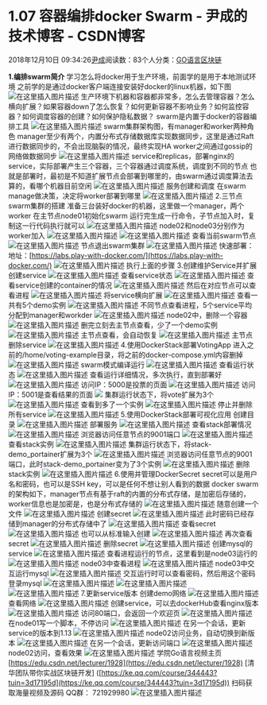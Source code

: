 
# 1.07  容器编排docker Swarm - 尹成的技术博客 - CSDN博客

2018年12月10日 09:34:26[尹成](https://me.csdn.net/yincheng01)阅读数：83个人分类：[GO语言](https://blog.csdn.net/yincheng01/article/category/7679307)[区块链](https://blog.csdn.net/yincheng01/article/category/7618299)[](https://blog.csdn.net/yincheng01/article/category/7679307)



**1.编排swarm简介**
学习怎么将docker用于生产环境，前面学的是用于本地测试环境
之前学的是通过docker客户端连接安装好docker的linux机器，如下图
![在这里插入图片描述](https://img-blog.csdnimg.cn/20181205153544464.png)
生产环境下机器和容器都非常多，怎么去管理容器？怎么横向扩展？如果容器down了怎么恢复？如何更新容器不影响业务？如何监控容器？如何调度容器的创建？如何保护隐私数据？
swarm是内置于docker的容器编排工具
![在这里插入图片描述](https://img-blog.csdnimg.cn/20181205153551166.png)
swarm集群架构图，有manager和worker两种角色
manager至少有两个，内置分布式存储数据库实现数据同步，这里是通过Raft进行数据同步的，不会出现脑裂的情况，最终实现HA
worker之间通过gossip的网络做数据同步
![在这里插入图片描述](https://img-blog.csdnimg.cn/20181205153558316.png?x-oss-process=image/watermark,type_ZmFuZ3poZW5naGVpdGk,shadow_10,text_aHR0cHM6Ly9ibG9nLmNzZG4ubmV0L3UwMTA5ODY3NzY=,size_16,color_FFFFFF,t_70)
service和replicas，部署nginx的service，实际部署产生三个容器，三个容器通过调度系统，调度到不同的节点
也就是部署时，最初是不知道扩展节点会部署到哪里的，由swarm通过调度算法去算的，看哪个机器目前空闲
![在这里插入图片描述](https://img-blog.csdnimg.cn/20181205153608830.png?x-oss-process=image/watermark,type_ZmFuZ3poZW5naGVpdGk,shadow_10,text_aHR0cHM6Ly9ibG9nLmNzZG4ubmV0L3UwMTA5ODY3NzY=,size_16,color_FFFFFF,t_70)
服务创建和调度
在swarm manage做决策，决定将worker部署到哪里
![在这里插入图片描述](https://img-blog.csdnimg.cn/20181205153618290.png?x-oss-process=image/watermark,type_ZmFuZ3poZW5naGVpdGk,shadow_10,text_aHR0cHM6Ly9ibG9nLmNzZG4ubmV0L3UwMTA5ODY3NzY=,size_16,color_FFFFFF,t_70)
2.三节点swarm集群的搭建
准备三台装好docker的机器，这里做一个manager，两个worker
在主节点node01初始化swarm
运行完生成一行命令，子节点加入时，复制这一行代码执行就可以
![在这里插入图片描述](https://img-blog.csdnimg.cn/20181205153635910.png)
node02和node03分别作为worker加入
![在这里插入图片描述](https://img-blog.csdnimg.cn/20181205153641615.png)
![在这里插入图片描述](https://img-blog.csdnimg.cn/20181205153646666.png)
查看当前swarm节点
![在这里插入图片描述](https://img-blog.csdnimg.cn/20181205153653919.png)
节点退出swarm集群
![在这里插入图片描述](https://img-blog.csdnimg.cn/20181205153658487.png)
快速部署：
地址：[https://labs.play-with-docker.com/](https://labs.play-with-docker.com/)
![在这里插入图片描述](https://img-blog.csdnimg.cn/20181205153707332.png)
执行上面的步骤
3.创建维护Service并扩展
创建service
![在这里插入图片描述](https://img-blog.csdnimg.cn/20181205153713852.png)
查看service状态
![在这里插入图片描述](https://img-blog.csdnimg.cn/20181205153719892.png)
查看service创建的container的情况
![在这里插入图片描述](https://img-blog.csdnimg.cn/20181205153726614.png)
然后在对应节点可以查看进程
![在这里插入图片描述](https://img-blog.csdnimg.cn/20181205153733120.png)
将service横向扩展
![在这里插入图片描述](https://img-blog.csdnimg.cn/20181205153739274.png)
查看一共有5个demo实例
![在这里插入图片描述](https://img-blog.csdnimg.cn/2018120515374480.png)
不同节点查看进程，5个service平均分配到manager和workder
![在这里插入图片描述](https://img-blog.csdnimg.cn/20181205153749219.png)
node02中，删除一个容器
![在这里插入图片描述](https://img-blog.csdnimg.cn/20181205153754784.png)
删完立刻去主节点查看，少了一个demo实例
![在这里插入图片描述](https://img-blog.csdnimg.cn/20181205153801475.png)
主节点查看，会自动恢复
![在这里插入图片描述](https://img-blog.csdnimg.cn/20181205153809902.png)
主节点删除service
![在这里插入图片描述](https://img-blog.csdnimg.cn/20181205153814930.png)
4.使用DockerStack部署VotingApp
进入之前的/home/voting-example目录，将之前的docker-compose.yml内容删掉
![在这里插入图片描述](https://img-blog.csdnimg.cn/20181205153820655.png)
swarm模式编译运行
![在这里插入图片描述](https://img-blog.csdnimg.cn/20181205153826452.png)
查看运行状态
![在这里插入图片描述](https://img-blog.csdnimg.cn/20181205153833550.png)
查看运行详细情况，多次执行，直到部署好
![在这里插入图片描述](https://img-blog.csdnimg.cn/20181205153840252.png)
访问IP：5000是投票的页面
![在这里插入图片描述](https://img-blog.csdnimg.cn/20181205153848303.png)
访问IP：5001是查看结果的页面
![](https://img-blog.csdnimg.cn/20181205153859332.png?x-oss-process=image/watermark,type_ZmFuZ3poZW5naGVpdGk,shadow_10,text_aHR0cHM6Ly9ibG9nLmNzZG4ubmV0L3UwMTA5ODY3NzY=,size_16,color_FFFFFF,t_70)
集群运行状态下，将vote扩展为3个
![在这里插入图片描述](https://img-blog.csdnimg.cn/20181205154217938.png)
查看到多了一个实例
![在这里插入图片描述](https://img-blog.csdnimg.cn/20181205154223303.png)
停止并删除所有service
![在这里插入图片描述](https://img-blog.csdnimg.cn/20181205154227963.png)
5.使用DockerStack部署可视化应用
创建目录
![在这里插入图片描述](https://img-blog.csdnimg.cn/20181205154233458.png)
部署服务
![在这里插入图片描述](https://img-blog.csdnimg.cn/20181205154238164.png)
查看stack部署情况
![在这里插入图片描述](https://img-blog.csdnimg.cn/20181205154243802.png)
浏览器访问任意节点的9001端口
![在这里插入图片描述](https://img-blog.csdnimg.cn/20181205154250158.png?x-oss-process=image/watermark,type_ZmFuZ3poZW5naGVpdGk,shadow_10,text_aHR0cHM6Ly9ibG9nLmNzZG4ubmV0L3UwMTA5ODY3NzY=,size_16,color_FFFFFF,t_70)
查看stack实例
![在这里插入图片描述](https://img-blog.csdnimg.cn/20181205154256910.png)
集群运行状态下，将stack-demo_portainer扩展为3个
![在这里插入图片描述](https://img-blog.csdnimg.cn/2018120515431059.png)
浏览器访问任意节点的9001端口，此时stack-demo_portainer变为了3个实例
![在这里插入图片描述](https://img-blog.csdnimg.cn/20181205154316478.png)
删除stack实例
![在这里插入图片描述](https://img-blog.csdnimg.cn/2018120515432346.png)
6.使用并管理DockerSecret
secret可以是用户名和密码，也可以是SSH key，可以是任何不想让别人看到的数据
docker swarm的架构如下，manager节点有基于raft的内置的分布式存储，是加密后存储的，worker信息也是加密是，也是分布式存储的
![在这里插入图片描述](https://img-blog.csdnimg.cn/20181205154332192.png?x-oss-process=image/watermark,type_ZmFuZ3poZW5naGVpdGk,shadow_10,text_aHR0cHM6Ly9ibG9nLmNzZG4ubmV0L3UwMTA5ODY3NzY=,size_16,color_FFFFFF,t_70)
随意创建一个文件
![在这里插入图片描述](https://img-blog.csdnimg.cn/20181205154338705.png)
创建secret
![在这里插入图片描述](https://img-blog.csdnimg.cn/20181205154342777.png)
此时密码已经存储到manager的分布式存储中了
![在这里插入图片描述](https://img-blog.csdnimg.cn/20181205154348341.png)
查看secret
![在这里插入图片描述](https://img-blog.csdnimg.cn/20181205154352818.png)
也可以从标准输入创建
![在这里插入图片描述](https://img-blog.csdnimg.cn/20181205154359489.png)
再次查看secret
![在这里插入图片描述](https://img-blog.csdnimg.cn/20181205154406940.png)
删除secret
![在这里插入图片描述](https://img-blog.csdnimg.cn/20181205154411829.png)
创建mysql的service
![在这里插入图片描述](https://img-blog.csdnimg.cn/2018120515441610.png)
查看进程运行的节点，这里看到是node03运行的
![在这里插入图片描述](https://img-blog.csdnimg.cn/20181205154459268.png)
node03中查看进程
![在这里插入图片描述](https://img-blog.csdnimg.cn/20181205154506250.png)
node03中交互运行mysql
![在这里插入图片描述](https://img-blog.csdnimg.cn/20181205154512397.png)
交互运行时可以查看密码，然后用这个密码登录mysql
![在这里插入图片描述](https://img-blog.csdnimg.cn/20181205154521364.png)
![在这里插入图片描述](https://img-blog.csdnimg.cn/2018120515452627.png)
![在这里插入图片描述](https://img-blog.csdnimg.cn/20181205154532137.png)
[](https://img-blog.csdnimg.cn/2018120515452627.png)7.更新service版本
[](https://img-blog.csdnimg.cn/2018120515452627.png)创建demo网络
![在这里插入图片描述](https://img-blog.csdnimg.cn/20181205154541851.png)
查看网络
![在这里插入图片描述](https://img-blog.csdnimg.cn/20181205154547782.png)
创建service，可以去dockerHub查看nginx版本
![在这里插入图片描述](https://img-blog.csdnimg.cn/20181205154553169.png)
访问80端口，会返回一个欢迎页
![在这里插入图片描述](https://img-blog.csdnimg.cn/20181205154558718.png)
在node01写一个脚本，不停访问
![在这里插入图片描述](https://img-blog.csdnimg.cn/20181205154604935.png)
在另一个会话，更新service的版本到1.13
![在这里插入图片描述](https://img-blog.csdnimg.cn/20181205154610508.png)
node02访问业务，自动切换到新版本
![在这里插入图片描述](https://img-blog.csdnimg.cn/20181205154615826.png)
在另一个会话，更新访问端口
![在这里插入图片描述](https://img-blog.csdnimg.cn/20181205154620343.png)
node02访问，查看效果
![在这里插入图片描述](https://img-blog.csdnimg.cn/20181205154626953.png)
学院Go语言视频主页
[https://edu.csdn.net/lecturer/1928](https://edu.csdn.net/lecturer/1928)
[清华团队带你实战区块链开发]
([https://ke.qq.com/course/344443?tuin=3d17195d](https://ke.qq.com/course/344443?tuin=3d17195d))
扫码获取海量视频及源码   QQ群：
721929980
![在这里插入图片描述](https://img-blog.csdnimg.cn/2018111611182187.png?x-oss-process=image/watermark,type_ZmFuZ3poZW5naGVpdGk,shadow_10,text_aHR0cHM6Ly9ibG9nLmNzZG4ubmV0L3lpbmNoZW5nMDE=,size_16,color_FFFFFF,t_70)

